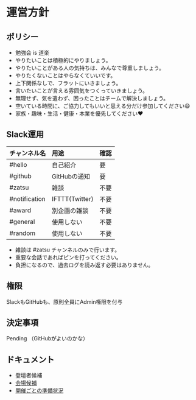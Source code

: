 # 運営方針

## ポリシー

- 勉強会 is 道楽
- やりたいことは積極的にやりましょう。
- やりたいことがある人の気持ちは、みんなで尊重しましょう。
- やりたくないことはやらなくていいです。
- 上下関係なしで、フラットにいきましょう。
- 言いたいことが言える雰囲気をつくっていきましょう。
- 無理せず、気を遣わず、困ったことはチームで解決しましょう。
- 空いている時間に、ご協力してもいいと思える分だけ参加してください:smile:
- 家族・趣味・生活・健康・本業を優先してください:heart:

## Slack運用

| チャンネル名 | 用途 | 確認 |
|:---|:---|:---|
| #hello | 自己紹介 | 要 |
| #github | GitHubの通知 | 要 |
| #zatsu | 雑談 | 不要 |
| #notification | IFTTT(Twitter) | 不要 |
| #award | 別企画の雑談 | 不要 |
| #general | 使用しない | 不要 |
| #random | 使用しない | 不要 |

- 雑談は #zatsu チャンネルのみで行います。
- 重要な会話であればピンを打ってください。
- 負担になるので、過去ログを読み返す必要はありません。

## 権限

SlackもGitHubも、原則全員にAdmin権限を付与

## 決定事項

Pending （GitHubがよいのかな）

## ドキュメント

- 登壇者候補
- [会場候補](https://docs.google.com/spreadsheets/d/1tyQ8kfaYFp784RV6VEBZ2pQJBQBPAlh4MvRpIaYEtGo/edit#gid=0)
- [開催ごとの準備状況](https://docs.google.com/spreadsheets/d/1gO2Rt7XTmSiqSZXLrVt9G6aNlZvC4hxUieO9997Xyj0/edit)
